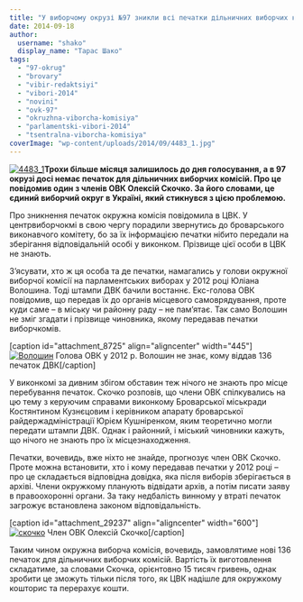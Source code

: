 ```yaml
---
title: "У виборчому окрузі №97 зникли всі печатки дільничних виборчих комісій – член ОВК"
date: 2014-09-18
author: 
  username: "shako"
  display_name: "Тарас Шако"
tags: 
  - "97-okrug"
  - "brovary"
  - "vibir-redaktsiyi"
  - "vibori-2014"
  - "novini"
  - "ovk-97"
  - "okruzhna-viborcha-komisiya"
  - "parlamentski-vibori-2014"
  - "tsentralna-viborcha-komisiya"
coverImage: "wp-content/uploads/2014/09/4483_1.jpg"
---
```


[![4483_1](https://mpz.brovary.org/wp-content/uploads/2014/09/4483_1.jpg)](https://mpz.brovary.org/wp-content/uploads/2014/09/4483_1.jpg)**Трохи більше місяця залишилось до дня голосування, а в 97 окрузі досі немає печаток для дільничних виборчих комісій. Про це повідомив один з членів ОВК Олексій Скочко. За його словами, це єдиний виборчий округ в Україні, який стикнувся з цією проблемою.**

Про зникнення печаток окружна комісія повідомила в ЦВК. У центрвиборчокмі в свою чергу порадили звернутись до броварського виконавчого комітету, бо за їх інформацією печатки нібито передали на зберігання відповідальній особі у виконком. Прізвище цієї особи в ЦВК не знають.

З’ясувати, хто ж ця особа та де печатки, намагались у голови окружної виборчої комісії на парламентських виборах у 2012 році Юліана Волошина. Тоді штампи ДВК бачили востаннє. Екс-голова ОВК повідомив, що передав їх до органів місцевого самоврядування, проте куди саме – в міську чи районну раду – не пам’ятає. Так само Волошин не зміг згадати і прізвище чиновника, якому передавав печатки виборчкомів.

\[caption id="attachment\_8725" align="aligncenter" width="445"\][![Волошин](https://mpz.brovary.org/wp-content/uploads/2012/09/voloshin1.jpg)](https://mpz.brovary.org/wp-content/uploads/2012/09/voloshin1.jpg) Голова ОВК у 2012 р. Волошин не знає, кому віддав 136 печаток ДВК\[/caption\]

У виконкомі за дивним збігом обставин теж нічого не знають про місце перебування печаток. Скочко розповів, що члени ОВК спілкувались на цю тему з керуючим справами виконкому Броварської міськради Костянтином Кузнєцовим і керівником апарату броварської райдержадміністрації Юрієм Кушніренком, яким теоретично могли передати штампи ДВК. Однак і районний, і міський чиновники кажуть, що нічого не знають про їх місцезнаходження.

Печатки, вочевидь, вже ніхто не знайде, прогнозує член ОВК Скочко. Проте можна встановити, хто і кому передавав печатки у 2012 році – про це складається відповідна довідка, яка після виборів зберігається в архіві. Члени окружкому планують відвідати архів, а потім писати заяву в правоохоронні органи. За таку недбалість винному у втраті печаток загрожує встановлена законом відповідальність.

\[caption id="attachment\_29237" align="aligncenter" width="600"\][![скочко](https://mpz.brovary.org/wp-content/uploads/2014/09/S1000005.jpg)](https://mpz.brovary.org/wp-content/uploads/2014/09/S1000005.jpg) Член ОВК Олексій Скочко\[/caption\]

Таким чином окружна виборча комісія, вочевидь, замовлятиме нові 136 печаток для дільничних виборчих комісій. Вартість їх виготовлення складатиме, за словами Скочка, орієнтовно 15 тисяч гривень, однак зробити це зможуть тільки після того, як ЦВК надішле для окружкому кошторис та перерахує кошти.
